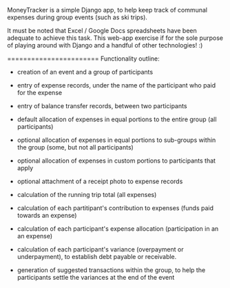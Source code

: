 MoneyTracker is a simple Django app, to help keep track of communal expenses during group events (such as ski trips).

It must be noted that Excel / Google Docs spreadsheets have been adequate to achieve this task.
This web-app exercise if for the sole purpose of playing around with Django and a handful of other technologies! :)

=======================
Functionality outline:

- creation of an event and a group of participants
- entry of expense records, under the name of the participant who paid for the expense
- entry of balance transfer records, between two participants

- default allocation of expenses in equal portions to the entire group (all participants)
- optional allocation of expenses in equal portions to sub-groups within the group (some, but not all participants)
- optional allocation of expenses in custom portions to participants that apply 
- optional attachment of a receipt photo to expense records

- calculation of the running trip total (all expenses)
- calculation of each partitipant's contribution to expenses (funds paid towards an expense)
- calculation of each participant's expense allocation (participation in an an expense)
- calculation of each participant's variance (overpayment or underpayment), to establish debt payable or receivable. 
- generation of suggested transactions within the group, to help the participants settle the variances at the end of the event
